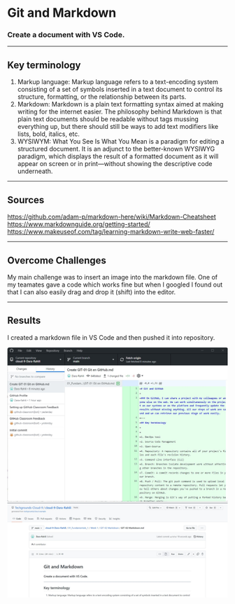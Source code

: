 # Git and Markdown

### Create a document with VS Code.
---
## Key terminology


1. Markup language: Markup language refers to a text-encoding system consisting of a set of symbols inserted in a text document to control its structure, formatting, or the relationship between its parts.
2. Markdown: Markdown is a plain text formatting syntax aimed at making writing for the internet easier. The philosophy behind Markdown is that plain text documents should be readable without tags mussing everything up, but there should still be ways to add text modifiers like lists, bold, italics, etc.
3. WYSIWYM: What You See Is What You Mean is a paradigm for editing a structured document. It is an adjunct to the better-known WYSIWYG paradigm, which displays the result of a formatted document as it will appear on screen or in print—without showing the descriptive code underneath.

---

## Sources

https://github.com/adam-p/markdown-here/wiki/Markdown-Cheatsheet
https://www.markdownguide.org/getting-started/
https://www.makeuseof.com/tag/learning-markdown-write-web-faster/


---


## Overcome Challenges

My main challenge was to insert an image into the markdown file.
One of my teamates gave a code which works fine but when I googled I found out that I can also easily drag and drop it (shift) into the editor.

---
## Results


I created a markdown file in VS Code and then pushed it into repository.

![](Markdown.jpg)
![](Markdown2.jpg)